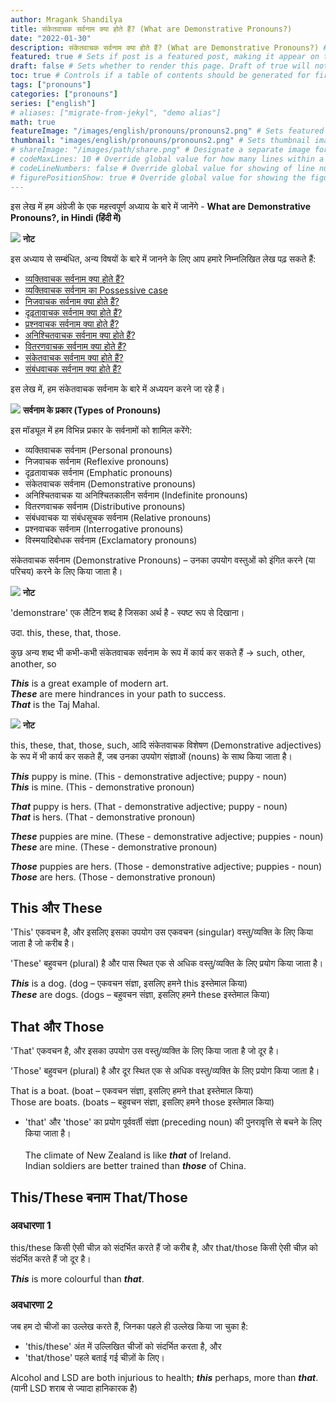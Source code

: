 ```yaml
---
author: Mragank Shandilya
title: संकेतवाचक सर्वनाम क्या होते हैं? (What are Demonstrative Pronouns?) 
date: "2022-01-30"
description: संकेतवाचक सर्वनाम क्या होते हैं? (What are Demonstrative Pronouns?) # Description used for search engine.
featured: true # Sets if post is a featured post, making it appear on the sidebar. A featured post won't be listed on the sidebar if it's the current page
draft: false # Sets whether to render this page. Draft of true will not be rendered.
toc: true # Controls if a table of contents should be generated for first-level links automatically.
tags: ["pronouns"]
categories: ["pronouns"]
series: ["english"]
# aliases: ["migrate-from-jekyl", "demo alias"]
math: true
featureImage: "/images/english/pronouns/pronouns2.png" # Sets featured image on blog post.
thumbnail: "images/english/pronouns/pronouns2.png" # Sets thumbnail image appearing inside card on homepage. I will keep it the same as featureImage.
# shareImage: "/images/path/share.png" # Designate a separate image for social media sharing.
# codeMaxLines: 10 # Override global value for how many lines within a code block before auto-collapsing.
# codeLineNumbers: false # Override global value for showing of line numbers within code block.
# figurePositionShow: true # Override global value for showing the figure label.
---
```


इस लेख में हम अंग्रेजी के एक महत्त्वपूर्ण अध्याय के बारे में जानेंगे - <strong>What are Demonstrative Pronouns?, in Hindi (हिंदी में)</strong>

<div class="toc-mak">
  <img src="../../../images/pencil.png">
  <b>नोट</b><br>

इस अध्याय से सम्बंधित, अन्य विषयों के बारे में जानने के लिए आप हमारे निम्नलिखित लेख पढ़ सकते हैं: 

* <a href="../what-are-personal-pronouns" title="Pronouns" class="mak-link">व्यक्तिवाचक सर्वनाम क्या होते हैं?</a> 
* <a href="../possessive-case-of-personal-pronoun" title="Pronouns" class="mak-link">व्यक्तिवाचक सर्वनाम का Possessive case</a> 
* <a href="../what-are-reflexive-pronouns" title="Pronouns" class="mak-link">निजवाचक सर्वनाम क्या होते हैं?</a> 
* <a href="../what-are-emphatic-pronouns" title="Pronouns" class="mak-link">दृढ़तावाचक सर्वनाम क्या होते हैं?</a> 
* <a href="../what-are-interrogative-pronouns" title="Pronouns" class="mak-link">प्रश्नवाचक सर्वनाम क्या होते हैं?</a> 
* <a href="../what-are-indefinite-pronouns" title="Pronouns" class="mak-link">अनिश्चितवाचक सर्वनाम क्या होते हैं?</a> 
* <a href="../what-are-distributive-pronouns" title="Pronouns" class="mak-link">वितरणवाचक सर्वनाम क्या होते हैं?</a> 
* <a href="../what-are-demonstrative-pronouns" title="Pronouns" class="mak-link">संकेतवाचक सर्वनाम क्या होते हैं?</a> 
* <a href="../what-are-relative-pronouns" title="Pronouns" class="mak-link">संबंधवाचक सर्वनाम क्या होते हैं?</a> 
</div>

इस लेख में, हम संकेतवाचक सर्वनाम के बारे में अध्ययन करने जा रहे हैं।


<div class="toc-mak">
  <img src="../../../images/pencil.png">
  <b>सर्वनाम के प्रकार (Types of Pronouns)</b><br>

इस मॉड्यूल में हम विभिन्न प्रकार के सर्वनामों को शामिल करेंगे:

* व्यक्तिवाचक सर्वनाम (Personal pronouns)
* निजवाचक सर्वनाम (Reflexive pronouns)
* दृढ़तावाचक सर्वनाम (Emphatic pronouns)
* संकेतवाचक सर्वनाम (Demonstrative pronouns)
* अनिश्चितवाचक या अनिश्चितकालीन सर्वनाम (Indefinite pronouns)
* वितरणवाचक सर्वनाम (Distributive pronouns)
* संबंधवाचक या संबंधसूचक सर्वनाम (Relative pronouns)
* प्रश्नवाचक सर्वनाम (Interrogative pronouns)
* विस्मयादिबोधक सर्वनाम (Exclamatory pronouns)
</div>

संकेतवाचक सर्वनाम (Demonstrative Pronouns) – उनका उपयोग वस्तुओं को इंगित करने (या परिचय) करने के लिए किया जाता है। 

<div class="toc-mak">
  <img src="../../../images/pencil.png">
  <b>नोट</b><br>

'demonstrare' एक लैटिन शब्द है जिसका अर्थ है - स्पष्ट रूप से दिखाना।
</div>

उदा. this, these, that, those.

कुछ अन्य शब्द भी कभी-कभी संकेतवाचक सर्वनाम के रूप में कार्य कर सकते हैं → such, other, another, so

***This*** is a great example of modern art. <br>
***These*** are mere hindrances in your path to success. <br>
***That*** is the Taj Mahal.

<div class="toc-mak">
  <img src="../../../images/pencil.png">
  <b>नोट</b><br>

this, these, that, those, such, आदि संकेतवाचक विशेषण (Demonstrative adjectives) के रूप में भी कार्य कर सकते हैं, जब उनका उपयोग संज्ञाओं (nouns) के साथ किया जाता है।

***This*** puppy is mine. (This - demonstrative adjective; puppy - noun) <br>
***This*** is mine. (This - demonstrative pronoun)

***That*** puppy is hers. (That - demonstrative adjective; puppy - noun) <br>
***That*** is hers. (That - demonstrative pronoun)

***These*** puppies are mine. (These - demonstrative adjective; puppies - noun) <br>
***These*** are mine. (These - demonstrative pronoun)

***Those*** puppies are hers. (Those - demonstrative adjective; puppies - noun) <br>
***Those*** are hers. (Those - demonstrative pronoun)
</div>


## This और These

'This' एकवचन है, और इसलिए इसका उपयोग उस एकवचन (singular) वस्तु/व्यक्ति के लिए किया जाता है जो करीब है।

'These' बहुवचन (plural) है और पास स्थित एक से अधिक वस्तु/व्यक्ति के लिए प्रयोग किया जाता है।

***This*** is a dog. (dog – एकवचन संज्ञा, इसलिए हमने this इस्तेमाल किया) <br>
***These*** are dogs. (dogs – बहुवचन संज्ञा, इसलिए हमने these इस्तेमाल किया)


## That और Those

'That' एकवचन है, और इसका उपयोग उस वस्तु/व्यक्ति के लिए किया जाता है जो दूर है।

'Those' बहुवचन (plural) है और दूर स्थित एक से अधिक वस्तु/व्यक्ति के लिए प्रयोग किया जाता है।

That is a boat. (boat – एकवचन संज्ञा, इसलिए हमने that इस्तेमाल किया) <br>
Those are boats. (boats – बहुवचन संज्ञा, इसलिए हमने those इस्तेमाल किया)

* 'that' और 'those' का प्रयोग पूर्ववर्ती संज्ञा (preceding noun) की पुनरावृत्ति से बचने के लिए किया जाता है। <br><br>
The climate of New Zealand is like ***that*** of Ireland. <br>
Indian soldiers are better trained than ***those*** of China.


## This/These बनाम That/Those

### अवधारणा 1

this/these किसी ऐसी चीज़ को संदर्भित करते हैं जो करीब है, और that/those किसी ऐसी चीज़ को संदर्भित करते हैं जो दूर है।

***This*** is more colourful than ***that***.

### अवधारणा 2

जब हम दो चीजों का उल्लेख करते हैं, जिनका पहले ही उल्लेख किया जा चुका है:
* 'this/these' अंत में उल्लिखित चीजों को संदर्भित करता है, और
* 'that/those' पहले बताई गई चीज़ों के लिए।

Alcohol and LSD are both injurious to health; ***this*** perhaps, more than ***that***. (यानी LSD शराब से ज्यादा हानिकारक है)

